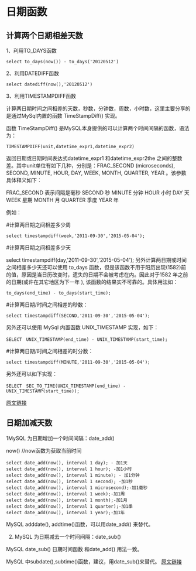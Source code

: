 # 日期函数

## 计算两个日期相差天数

1、利用TO_DAYS函数

```mysql
select to_days(now()) - to_days('20120512')
```

2、利用DATEDIFF函数

```mysql
select datediff(now(),'20120512')
```

3、利用TIMESTAMPDIFF函数

计算两日期时间之间相差的天数，秒数，分钟数，周数，小时数，这里主要分享的是通过MySql内置的函数 TimeStampDiff() 实现。

函数 TimeStampDiff() 是MySQL本身提供的可以计算两个时间间隔的函数，语法为：

```mysql
TIMESTAMPDIFF(unit,datetime_expr1,datetime_expr2)
```

返回日期或日期时间表达式datetime_expr1 和datetime_expr2the 之间的整数差。其中unit单位有如下几种，分别是：FRAC_SECOND (microseconds), SECOND, MINUTE, HOUR, DAY, WEEK, MONTH, QUARTER, YEAR 。该参数具体释义如下：

FRAC_SECOND   表示间隔是毫秒
SECOND   秒
MINUTE   分钟
HOUR   小时
DAY   天
WEEK   星期
MONTH   月
QUARTER   季度
YEAR   年

例如：

#计算两日期之间相差多少周

```mysql
select timestampdiff(week,'2011-09-30','2015-05-04');
```

#计算两日期之间相差多少天

select timestampdiff(day,'2011-09-30','2015-05-04');
另外计算两日期或时间之间相差多少天还可以使用 to_days 函数，但是该函数不用于阳历出现(1582)前的值，原因是当日历改变时，遗失的日期不会被考虑在内。因此对于1582 年之前的日期(或许在其它地区为下一年 ), 该函数的结果实不可靠的。具体用法如：

```mysql
to_days(end_time) - to_days(start_time);
```

#计算两日期/时间之间相差的秒数：

```mysql
select timestampdiff(SECOND,'2011-09-30','2015-05-04');
```


另外还可以使用 MySql 内置函数 UNIX_TIMESTAMP 实现，如下：

```msyql
SELECT　UNIX_TIMESTAMP(end_time) - UNIX_TIMESTAMP(start_time);　
```

#计算两日期/时间之间相差的时分数：　

```msyql
select timestampdiff(MINUTE,'2011-09-30','2015-05-04');
```


另外还可以如下实现：

```mysql
SELECT　SEC_TO_TIME(UNIX_TIMESTAMP(end_time) -　UNIX_TIMESTAMP(start_time));
```

[原文链接](https://blog.csdn.net/moshenglv/article/details/82527845)



## 日期加减天数

1MySQL 为日期增加一个时间间隔：date_add()

now()       //now函数为获取当前时间

```mysql
select date_add(now(), interval 1 day); - 加1天
select date_add(now(), interval 1 hour); -加1小时
select date_add(now(), interval 1 minute); - 加1分钟
select date_add(now(), interval 1 second); -加1秒
select date_add(now(), interval 1 microsecond);-加1毫秒
select date_add(now(), interval 1 week);-加1周
select date_add(now(), interval 1 month);-加1月
select date_add(now(), interval 1 quarter);-加1季
select date_add(now(), interval 1 year);-加1年
```

MySQL adddate(), addtime()函数，可以用date_add() 来替代。

2. MySQL 为日期减去一个时间间隔：date_sub()

MySQL date_sub() 日期时间函数 和date_add() 用法一致。

MySQL 中subdate(),subtime()函数，建议，用date_sub()来替代。
[原文链接](https://blog.csdn.net/asdkwq/article/details/77881850)